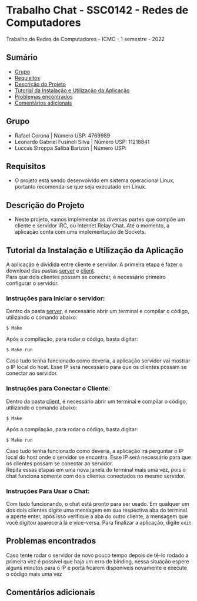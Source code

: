 # Trabalho Chat - SSC0142 - Redes de Computadores
Trabalho de Redes de Computadores - ICMC - 1 semestre - 2022



## Sumário
* [Grupo](#grupo)
* [Requisitos](#requisitos)
* [Descrição do Projeto](#descrição-do-projeto)
* [Tutorial da Instalação e Utilização da Aplicação](#tutorial-da-instalação-e-utilização-da-aplicação)
* [Problemas encontrados](#problemas-encontrados)
* [Comentários adicionais](#comentários-adicionais)  

## Grupo
 - Rafael Corona | Número USP: 4769989
 - Leonardo Gabriel Fusineli Silva |  Número USP: 11218841
 - Luccas Stroppa Saliba Barizon | Número USP: 

## Requisitos
- O projeto está sendo desenvolvido em sistema operacional Linux, portanto recomenda-se que seja executado em Linux.

## Descrição do Projeto
- Neste projeto, vamos implementar as diversas partes que compõe um cliente e servidor IRC, ou Internet Relay Chat. Até o momento, a aplicação conta com uma implementação de Sockets.


## Tutorial da Instalação e Utilização da Aplicação
A aplicação é dividida entre cliente e servidor. A primeira etapa é fazer o download das pastas [server](/server) e [client](/client).  
Para que dois clientes possam se conectar, é necessário primeiro configurar o servidor.

### Instruções para iniciar o servidor:
Dentro da pasta [server](/server), é necessário abrir um terminal e compilar o código, utilizando o comando abaixo:
```
$ Make
```
Após a compilação, para rodar o código, basta digitar:
```
$ Make run
```
Caso tudo tenha funcionado como deveria, a aplicação servidor vai mostrar o IP local do host. Esse IP será necessário para que os clientes possam se conectar ao servidor.

### Instruções para Conectar o Cliente:
Dentro da pasta [client](/client), é necessário abrir um terminal e compilar o código, utilizando o comando abaixo:
```
$ Make
```
Após a compilação, para rodar o código, basta digitar:
```
$ Make run
```
Caso tudo tenha funcionado como deveria, a aplicação irá perguntar o IP local do host onde o servidor se encontra. Esse IP será necessário para que os clientes possam se conectar ao servidor.  
Repita essas etapas em uma nova janela do terminal mais uma vez, pois o chat funciona somente com dois clientes conectados no mesmo servidor.

### Instruções Para Usar o Chat:

Com tudo funcionando, o chat está pronto para ser usado. Em qualquer um dos dois clientes digite uma mensagem em sua respectiva aba do terminal e aperte enter, após isso verifique a aba do outro cliente, a mensagem que você digitou aparecerá lá e vice-versa.
Para finalizar a aplicação, digite ``exit``

## Problemas encontrados  
Caso tente rodar o servidor de novo pouco tempo depois de tê-lo rodado a primeira vez é possível que haja um erro de binding, nessa situação espere alguns minutos para o IP e porta ficarem disponíveis novamente e execute o código mais uma vez
## Comentários adicionais  
